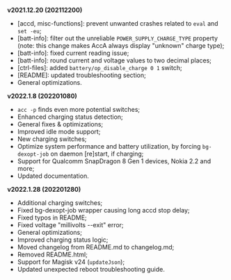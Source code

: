 **v2021.12.20 (202112200)**
- [accd, misc-functions]: prevent unwanted crashes related to `eval` and `set -eu`;
- [batt-info]: filter out the unreliable `POWER_SUPPLY_CHARGE_TYPE` property (note: this change makes AccA always display "unknown" charge type);
- [batt-info]: fixed current reading issue;
- [batt-info]: round current and voltage values to two decimal places;
- [ctrl-files]: added `battery/op_disable_charge 0 1` switch;
- [README]: updated troubleshooting section;
- General optimizations.

**v2022.1.8 (202201080)**
- `acc -p` finds even more potential switches;
- Enhanced charging status detection;
- General fixes & optimizations;
- Improved idle mode support;
- New charging switches;
- Optimize system performance and battery utilization, by forcing `bg-dexopt-job` on daemon [re]start, if charging;
- Support for Qualcomm SnapDragon 8 Gen 1 devices, Nokia 2.2 and more;
- Updated documentation.

**v2022.1.28 (202201280)**
- Additional charging switches;
- Fixed bg-dexopt-job wrapper causing long accd stop delay;
- Fixed typos in README;
- Fixed voltage "millivolts --exit" error;
- General optimizations;
- Improved charging status logic;
- Moved changelog from README.md to changelog.md;
- Removed README.html;
- Support for Magisk v24 (`updateJson`);
- Updated unexpected reboot troubleshooting guide.

